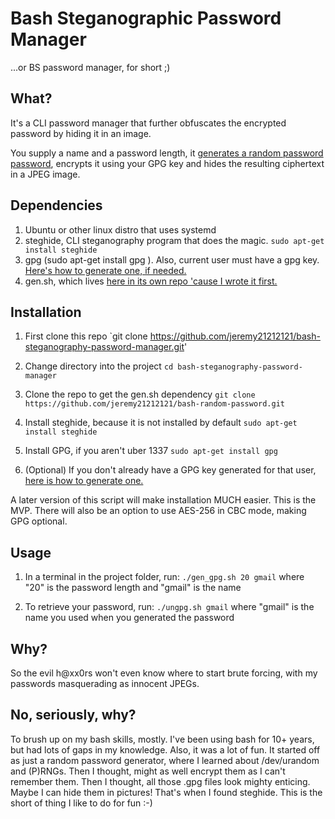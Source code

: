 # Bash Steganographic Password Manager
...or BS password manager, for short ;)

## What?

It's a CLI password manager that further obfuscates the encrypted password by hiding it in an image.

You supply a name and a password length, it [generates a random password password](https://github.com/jeremy21212121/bash-random-password), encrypts it using your GPG key and hides the resulting ciphertext in a JPEG image.


## Dependencies

1. Ubuntu or other linux distro that uses systemd
2. steghide, CLI steganography program that does the magic. `sudo apt-get install steghide`
3. gpg (sudo apt-get install gpg ). Also, current user must have a gpg key. [Here's how to generate one, if needed.](https://www.digitalocean.com/community/tutorials/how-to-use-gpg-to-encrypt-and-sign-messages-on-an-ubuntu-12-04-vps#set-up-gpg-keys)
4. gen.sh, which lives [here in its own repo 'cause I wrote it first.](https://github.com/jeremy21212121/bash-random-password)

## Installation
1. First clone this repo
  `git clone https://github.com/jeremy21212121/bash-steganography-password-manager.git'

2. Change directory into the project
  `cd bash-steganography-password-manager`

3. Clone the repo to get the gen.sh dependency
  `git clone https://github.com/jeremy21212121/bash-random-password.git`

4. Install steghide, because it is not installed by default
  `sudo apt-get install steghide`

5. Install GPG, if you aren't uber 1337
  `sudo apt-get install gpg`

6. (Optional) If you don't already have a GPG key generated for that user, [here is how to generate one.](https://www.digitalocean.com/community/tutorials/how-to-use-gpg-to-encrypt-and-sign-messages-on-an-ubuntu-12-04-vps#set-up-gpg-keys)

A later version of this script will make installation MUCH easier. This is the MVP. There will also be an option to use AES-256 in CBC mode, making GPG optional.


## Usage

1. In a terminal in the project folder, run:
  `./gen_gpg.sh 20 gmail`
  where "20" is the password length and "gmail" is the name

2. To retrieve your password, run:
  `./ungpg.sh gmail`
  where "gmail" is the name you used when you generated the password


## Why?

So the evil h@xx0rs won't even know where to start brute forcing, with my passwords masquerading as innocent JPEGs.

## No, seriously, why?

To brush up on my bash skills, mostly. I've been using bash for 10+ years, but had lots of gaps in my knowledge. Also, it was a lot of fun. It started off as just a random password generator, where I learned about /dev/urandom and (P)RNGs. Then I thought, might as well encrypt them as I can't remember them. Then I thought, all those .gpg files look mighty enticing. Maybe I can hide them in pictures! That's when I found steghide. This is the short of thing I like to do for fun :-)
